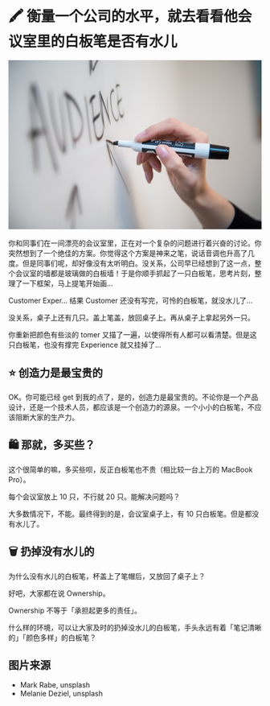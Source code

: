 # 🖍 衡量一个公司的水平，就去看看他会议室里的白板笔是否有水儿

![whiteboard](images/20220325/whiteboard.jpeg)

你和同事们在一间漂亮的会议室里，正在对一个复杂的问题进行着兴奋的讨论。你突然想到了一个绝佳的方案。你觉得这个方案是神来之笔，说话音调也升高了几度。但是同事们呢，却好像没有太听明白。没关系，公司早已经想到了这一点，整个会议室的墙都是玻璃做的白板墙！于是你顺手抓起了一只白板笔，思考片刻，整理了一下框架，马上提笔开始画...

Customer Exper... 结果 Customer 还没有写完，可怜的白板笔，就没水儿了...

没关系，桌子上还有几只。盖上笔盖，放回桌子上。再从桌子上拿起另外一只。

你重新把颜色有些淡的 tomer 又描了一遍，以使得所有人都可以看清楚。但是这只白板笔，也没有撑完 Experience 就又挂掉了...

## ⭐️ 创造力是最宝贵的

OK。你可能已经 get 到我的点了，是的，创造力是最宝贵的。不论你是一个产品设计，还是一个技术人员，都应该是一个创造力的源泉。一个小小的白板笔，不应该阻断大家的生产力。

## 🛍 那就，多买些？

这个很简单的嘛，多买些呗，反正白板笔也不贵（相比较一台上万的 MacBook Pro）。

每个会议室放上 10 只，不行就 20 只。能解决问题吗？

大多数情况下，不能。最终得到的是，会议室桌子上，有 10 只白板笔。但是都没有水儿了。

## 🗑 扔掉没有水儿的

为什么没有水儿的白板笔，杯盖上了笔帽后，又放回了桌子上？

好吧，大家都在说 Ownership。

Ownership 不等于「承担起更多的责任」。

什么样的环境，可以让大家及时的扔掉没水儿的白板笔，手头永远有着「笔记清晰的」「颜色多样」的白板笔？

## 图片来源

* Mark Rabe, unsplash
* Melanie Deziel, unsplash
